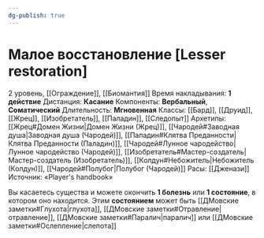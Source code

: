 ```yaml
---
dg-publish: true
---
```

# Малое восстановление [Lesser restoration]
2 уровень, [[Ограждение]], [[Биомантия]]
Время накладывания: **1 действие**
Дистанция: **Касание**
Компоненты: **Вербальный**, **Соматический**
Длительность: **Мгновенная**
Классы: [[Бард]], [[Друид]], [[Жрец]], [[Изобретатель]], [[Паладин]], [[Следопыт]]
Архетипы: [[Жрец#Домен Жизни|Домен Жизни (Жрец)]], [[Чародей#Заводная душа|Заводная душа (Чародей)]], [[Паладин#Клятва Преданности|Клятва Преданности (Паладин)]], [[Чародей#Лунное чародейство|Лунное чародейство (Чародей)]], [[Изобретатель#Мастер-создатель|Мастер-создатель (Изобретатель)]], [[Колдун#Небожитель|Небожитель (Колдун)]], [[Чародей#Полубог|Полубог (Чародей)]]
Расы: [[Дженази]]
Источник: «Player's handbook»

Вы касаетесь существа и можете окончить **1 болезнь** или **1 состояние**, в котором оно находится. Этим **состоянием** может быть [[ДМовские заметки#Глухота|глухота]], [[ДМовские заметки#Отравление|отравление]], [[ДМовские заметки#Паралич|паралич]] или [[ДМовские заметки#Ослепление|слепота]]